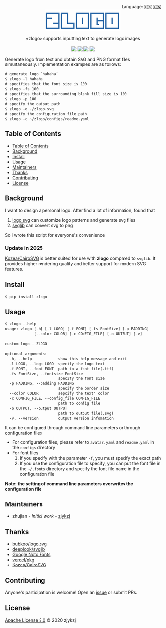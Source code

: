 <div align="right">
  Language:
    🇺🇸
  <a title="Chinese" href="./README.zh-CN.md">🇨🇳</a>
  <!-- <a title="俄语" href="../ru/README.md">🇷🇺</a> -->
</div>

 <div align="center"><a title="" href="https://github.com/zjykzj/zlogo"><img align="center" src="./imgs/zlogo.png"></a></div>

<p align="center">
  «zlogo» supports inputting text to generate logo images
<br>
<br>
  <a href="https://github.com/RichardLitt/standard-readme"><img src="https://img.shields.io/badge/standard--readme-OK-green.svg?style=flat-square"></a>
  <a href="https://conventionalcommits.org"><img src="https://img.shields.io/badge/Conventional%20Commits-1.0.0-yellow.svg"></a>
  <a href="http://commitizen.github.io/cz-cli/"><img src="https://img.shields.io/badge/commitizen-friendly-brightgreen.svg"></a>
  <a href="https://pypi.org/project/zlogo/"><img src="https://img.shields.io/badge/PYPI-ZLOGO-brightgreen"></a>
</p>

Generate logo from text and obtain SVG and PNG format files simultaneously. Implementation examples are as follows:

```
# generate logo `hahaha`
$ zlogo -l hahaha
# specifies that the font size is 100
$ zlogo -fs 100
# specifies that the surrounding blank fill size is 100
$ zlogo -p 100
# specify the output path
$ zlogo -o ./zlogo.svg
# specify the configuration file path
$ zlogo -c ~/zlogo/configs/readme.yaml
```

## Table of Contents

- [Table of Contents](#table-of-contents)
- [Background](#background)
- [Install](#install)
- [Usage](#usage)
- [Maintainers](#maintainers)
- [Thanks](#thanks)
- [Contributing](#contributing)
- [License](#license)

## Background

I want to design a personal logo. After find a lot of information, found that

1. [logo.svg](https://github.com/bubkoo/logo.svg) can customize logo patterns and generate svg files
2. [svglib](https://github.com/deeplook/svglib) can convert svg to png
  
So i wrote this script for everyone's convenience

### Update in 2025

[Kozea/CairoSVG](https://github.com/Kozea/CairoSVG?tab=readme-ov-file) is better suited for use with **zlogo** compared to `svglib`. It provides higher rendering quality and better support for modern SVG features.

## Install

```
$ pip install zlogo
```

## Usage

```
$ zlogo --help
usage: zlogo [-h] [-l LOGO] [-f FONT] [-fs FontSize] [-p PADDING]
             [--color COLOR] [-c CONFIG_FILE] [-o OUTPUT] [-v]

custom logo - ZLOGO

optional arguments:
  -h, --help            show this help message and exit
  -l LOGO, --logo LOGO  specify the logo text
  -f FONT, --font FONT  path to a font file(.ttf)
  -fs FontSize, --fontsize FontSize
                        specify the font size
  -p PADDING, --padding PADDING
                        specify the border size
  --color COLOR         sepcify the text' color
  -c CONFIG_FILE, --config_file CONFIG_FILE
                        path to config file
  -o OUTPUT, --output OUTPUT
                        path to output file(.svg)
  -v, --version         output version infomation
```

It can be configured through command line parameters or through configuration files

* For configuration files, please refer to `avatar.yaml` and `readme.yaml` in the `configs` directory
* For font files
  1. If you specify with the parameter `-f`, you must specify the exact path
  2. If you use the configuration file to specify, you can put the font file in the ` ~/.fonts ` directory and specify the font file name in the configuration file

**Note: the setting of command line parameters overwrites the configuration file**

## Maintainers

* zhujian - *Initial work* - [zjykzj](https://github.com/zjykzj)

## Thanks

* [bubkoo/logo.svg](https://github.com/bubkoo/logo.svg)
* [deeplook/svglib](https://github.com/deeplook/svglib)
* [Google Noto Fonts](https://www.google.com/get/noto/)
* [vercel/pkg](https://github.com/vercel/pkg)
* [Kozea/CairoSVG](https://github.com/Kozea/CairoSVG?tab=readme-ov-file)

## Contributing

Anyone's participation is welcome! Open an [issue](https://github.com/zjykzj/zlogo/issues) or submit PRs.

## License

[Apache License 2.0](LICENSE) © 2020 zjykzj
